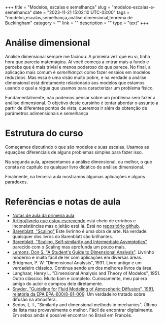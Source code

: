 +++
title = "Modelos, escalas e semelhança"
slug = "modelos-escalas-e-semelhanca"
date = "2023-11-21 15:02:10 UTC-03:00"
tags = "modelos,escalas,semelhança,análise dimensional,teorema de Buckingham"
category = ""
link = ""
description = ""
type = "text"
+++


# Análise dimensional

Análise dimensional sempre me facinou. A primeira vez que eu vi, tinha hora que parecia matemágica. Aí você começa a entrar mais a fundo e percebe que é mais trivial e menos poderoso do que parece. No final, a aplicação mais comum é _semelhança_: como fazer ensaios em modelos reduzidos. Mas essa é uma visão muito pobre, e na verdade a análise dimensional está diretamente relacionado aos modelos que estamos usando e qual a régua que usamos para caracterizar um problema físico. 

Fundamentalmente, não podemos pensar sobre um problema sem fazer a análise dimensional. O objetivo deste cursinho é tentar abordar o assunto a partir de diferentes pontos de vista, queremos ir além da obtenção de parâmetros adimensionais e semelhança

# Estrutura do curso

Começamos discutindo o que são modelos e suas escalas. Usamos as equações diferenciais de alguns problemas simples para fazer isso.

Na segunda aula, apresentamos a análise dimensional, ou melhor, o que consta no capítulo de qualquer livro didático de análise dimensional.

Finalmente, na terceira aula mostramos algumas aplicações e alguns paradoxos.

# Referências e notas de aula

 * [Notas de aula da primeira aula](../modelos/01-modelos.pdf)
 * [Artigo/livreto que estou escrevendo](../modelos/modelos.pdf) está cheio de errinhos e inconsistências mas o jeitão está lá. Está no [repositório github](https://github.com/pjabardo/livro-modelos).
 * [Barenblatt, "Scaling"](https://www.cambridge.org/core/books/scaling/E08325F4C8A14AAD4742E39FE5D0A6B3) Este livrinho é uma obra de arte. Na verdade, quaisquer dos livros do Barenblatt são brilhantes. 
 * [Barenblatt, "Scaling, Self-similarity and Intermediate Asymptotics"](https://www.cambridge.org/core/books/scaling-selfsimilarity-and-intermediate-asymptotics/3B56096C3B7E822794C81B51F7370B82) parecido com o Scaling mas aprofunda um pouco mais.
 * [Lemons, Don S. "A Student's Guide to Dimensional Analysis"](https://www.cambridge.org/core/books/a-students-guide-to-dimensional-analysis/2CD61E4BF2A72CF58A26AE8E882F7BB5). Livrinho moderno e muito fácil de ler com aplicações em diversas áreas.
 * Bridgman, P. W. "Dimensional Analysis", 1931. Livro antigo e um verdadeiro clássico. Continua sendo um dos melhores livros da área.
 * Langhaar, Henry L. "Dimensional Analysis and Theory of Modelos", 1951. Outro clássico. Muito bom e completo. Curiosamente, meu pai era amigo do autor e comprou dele diretamente.
 * [Snyder, "Guideline for Fluid Modeling of Atmospheric Diffusion", 1981, relatória da EPA EPA-600/8-81-009](https://nepis.epa.gov/Exe/ZyNET.exe/2000BDW8.TXT?ZyActionD=ZyDocument&Client=EPA&Index=1981+Thru+1985&Docs=&Query=&Time=&EndTime=&SearchMethod=1&TocRestrict=n&Toc=&TocEntry=&QField=&QFieldYear=&QFieldMonth=&QFieldDay=&IntQFieldOp=0&ExtQFieldOp=0&XmlQuery=&File=D%3A%5Czyfiles%5CIndex%20Data%5C81thru85%5CTxt%5C00000000%5C2000BDW8.txt&User=ANONYMOUS&Password=anonymous&SortMethod=h%7C-&MaximumDocuments=1&FuzzyDegree=0&ImageQuality=r75g8/r75g8/x150y150g16/i425&Display=hpfr&DefSeekPage=x&SearchBack=ZyActionL&Back=ZyActionS&BackDesc=Results%20page&MaximumPages=1&ZyEntry=1&SeekPage=x&ZyPURL). Um verdadeiro tratado sobre difusão na atmosfera.
 * Sedov, L. I., "Similarity and dimensional methods in mechanics". Último da lista mas provavelmente o melhor. Fácil de encontrar digitalmente. Em sebos ainda é possível encontrar no Brasil em Francês.
 





